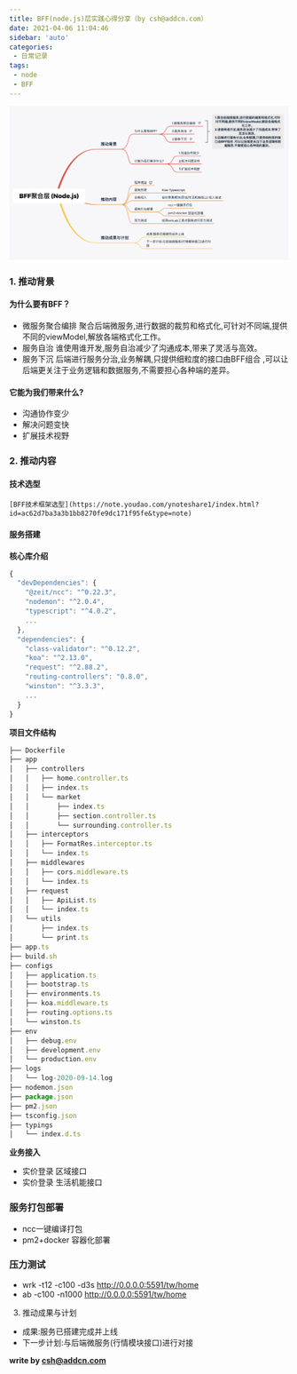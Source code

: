 ```yaml
---
title: BFF(node.js)层实践心得分享（by csh@addcn.com）
date: 2021-04-06 11:04:46
sidebar: 'auto'
categories: 
 - 日常记录
tags: 
 - node
 - BFF
---
```

![avatar](./images/bff-node.png)
### 1. 推动背景
#### 为什么要有BFF？
- 微服务聚合编排
聚合后端微服务,进行数据的裁剪和格式化,可针对不同端,提供不同的viewModel,解放各端格式化工作。
- 服务自治
谁使用谁开发,服务自治减少了沟通成本,带来了灵活与高效。
- 服务下沉
后端进行服务分治,业务解耦,只提供细粒度的接口由BFF组合 ,可以让后端更关注于业务逻辑和数据服务,不需要担心各种端的差异。
#### 它能为我们带来什么?
- 沟通协作变少
- 解决问题变快
- 扩展技术视野
### 2. 推动内容
#### 技术选型
    [BFF技术框架选型](https://note.youdao.com/ynoteshare1/index.html?id=ac62d7ba3a3b1bb8270fe9dc171f95fe&type=note)
#### 服务搭建
**核心库介绍**
```javascript
{
  "devDependencies": {
    "@zeit/ncc": "^0.22.3",
    "nodemon": "^2.0.4",
    "typescript": "^4.0.2",
    ...
  },
  "dependencies": {
    "class-validator": "^0.12.2",
    "koa": "^2.13.0",
    "request": "^2.88.2",
    "routing-controllers": "0.8.0",
    "winston": "^3.3.3",
    ...
  }
}
```
**项目文件结构**
```javascript
├── Dockerfile
├── app
│   ├── controllers
│   │   ├── home.controller.ts
│   │   ├── index.ts
│   │   └── market
│   │       ├── index.ts
│   │       ├── section.controller.ts
│   │       └── surrounding.controller.ts
│   ├── interceptors
│   │   ├── FormatRes.interceptor.ts
│   │   └── index.ts
│   ├── middlewares
│   │   ├── cors.middleware.ts
│   │   └── index.ts
│   ├── request
│   │   ├── ApiList.ts
│   │   └── index.ts
│   └── utils
│       ├── index.ts
│       └── print.ts
├── app.ts
├── build.sh
├── configs
│   ├── application.ts
│   ├── bootstrap.ts
│   ├── environments.ts
│   ├── koa.middleware.ts
│   ├── routing.options.ts
│   └── winston.ts
├── env
│   ├── debug.env
│   ├── development.env
│   └── production.env
├── logs
│   └── log-2020-09-14.log
├── nodemon.json
├── package.json
├── pm2.json
├── tsconfig.json
├── typings
│   └── index.d.ts
```
**业务接入**
- 实价登录 区域接口
- 实价登录 生活机能接口
### 服务打包部署  
- ncc一键编译打包
- pm2+docker 容器化部署
### 压力测试
- wrk -t12 -c100 -d3s  http://0.0.0.0:5591/tw/home
- ab -c100 -n1000 http://0.0.0.0:5591/tw/home
3. 推动成果与计划
- 成果:服务已搭建完成并上线
- 下一步计划:与后端微服务(行情模块接口)进行对接

**write by csh@addcn.com**